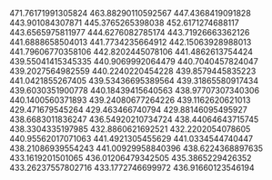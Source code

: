 471.76171991305824
463.88290110592567
447.4368419091828
443.901084307871
445.3765265398038
452.6171274688117
443.6565975811977
444.6276082785174
443.71926663362126
441.6888658504013
441.7734235664912
442.15063928988013
441.79606770358106
442.8202445078106
441.4862613754424
439.55041415345335
440.9069992064479
440.7040457824047
439.2027564982559
440.2240220454228
439.8579445835223
441.0421855267405
439.53436695389564
439.31865580917434
439.6030351900778
440.18439415640563
438.97707307340306
440.1400560371893
439.24080677264226
439.1162620621013
429.471679545264
429.463466740794
429.88146095495927
438.6683011836247
436.54920210734724
438.44064643715745
438.3304335197985
432.8860621692521
432.2202054078605
440.95562017071063
441.4921305455629
441.0334544740447
438.21086939554243
441.00929958840396
438.6224368897635
433.1619201501065
436.01206479342505
435.3865229426352
433.26237557802716
433.1772746699972
436.91660123546194